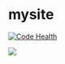 # mysite
<a href="https://landscape.io/github/bro-bro/mysite/master">
  <img alt="Code Health" src="https://landscape.io/github/bro-bro/mysite/master/landscape.svg?style=flat"/>
</a>

<a href="https://travis-ci.org/datadesk/django-softhyphen"><img src="https://travis-ci.org/datadesk/django-softhyphen.svg?branch=master"></a>